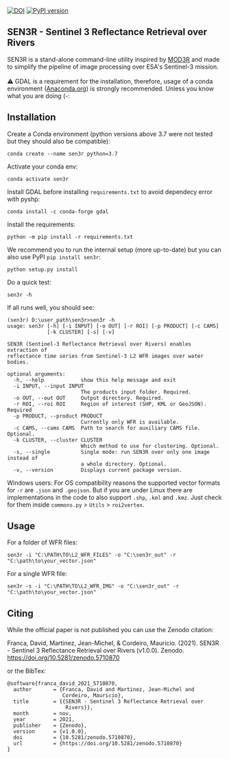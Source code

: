 [![DOI](https://zenodo.org/badge/233877233.svg)](https://zenodo.org/badge/latestdoi/233877233)
[![PyPI version](https://badge.fury.io/py/sen3r.svg)](https://badge.fury.io/py/sen3r)
## SEN3R - Sentinel 3 Reflectance Retrieval over Rivers

SEN3R is a stand-alone command-line utility inspired by [MOD3R](https://hybam.obs-mip.fr/software-2/) and made to simplify the pipeline of image 
processing over ESA's Sentinel-3 mission. 
<br>
<br>
⚠️ GDAL is a requirement for the installation, therefore, 
usage of a conda environment 
([Anaconda.org](https://www.anaconda.com/products/individual)) 
is strongly recommended. Unless you know what you are doing (-:

## Installation
Create a Conda environment (python versions above 3.7 were not tested but they should also be compatible):
```
conda create --name sen3r python=3.7
```
Activate your conda env:
```
conda activate sen3r
```
Install GDAL before installing `requirements.txt` to avoid dependecy error with pyshp:
```
conda install -c conda-forge gdal
```
Install the requirements:
```
python -m pip install -r requirements.txt
```
We recommend you to run the internal setup (more up-to-date) but you can also use PyPI `pip install sen3r`:
```
python setup.py install 
```
Do a quick test:
```
sen3r -h 
```
If all runs well, you should see:
```
(sen3r) D:\user_path\sen3r>sen3r -h
usage: sen3r [-h] [-i INPUT] [-o OUT] [-r ROI] [-p PRODUCT] [-c CAMS]
             [-k CLUSTER] [-s] [-v]

SEN3R (Sentinel-3 Reflectance Retrieval over Rivers) enables extraction of
reflectance time series from Sentinel-3 L2 WFR images over water bodies.

optional arguments:
  -h, --help            show this help message and exit
  -i INPUT, --input INPUT
                        The products input folder. Required.
  -o OUT, --out OUT     Output directory. Required.
  -r ROI, --roi ROI     Region of interest (SHP, KML or GeoJSON). Required
  -p PRODUCT, --product PRODUCT
                        Currently only WFR is available.
  -c CAMS, --cams CAMS  Path to search for auxiliary CAMS file. Optional.
  -k CLUSTER, --cluster CLUSTER
                        Which method to use for clustering. Optional.
  -s, --single          Single mode: run SEN3R over only one image instead of
                        a whole directory. Optional.
  -v, --version         Displays current package version.
```

Windows users: For OS compatibility reasons the supported vector formats for `-r` are `.json` and `.geojson`. But if you are under Linux there are implementations in the code to also support `.shp`, `.kml` and `.kmz`. Just check for them inside `commons.py` > `Utils` > `roi2vertex`.

## Usage 

For a folder of WFR files:
```
sen3r -i "C:\PATH\TO\L2_WFR_FILES" -o "C:\sen3r_out" -r "C:\path\to\your_vector.json"
```

For a single WFR file:
```
sen3r -s -i "C:\PATH\TO\L2_WFR_IMG" -o "C:\sen3r_out" -r "C:\path\to\your_vector.json"
```

## Citing
While the official paper is not published you can use the Zenodo citation:

Franca, David, Martinez, Jean-Michel, & Cordeiro, Mauricio. (2021). SEN3R - Sentinel 3 Reflectance Retrieval over Rivers (v1.0.0). Zenodo. https://doi.org/10.5281/zenodo.5710870

or the BibTex:
```
@software{franca_david_2021_5710870,
  author       = {Franca, David and Martinez, Jean-Michel and
                  Cordeiro, Mauricio},
  title        = {{SEN3R - Sentinel 3 Reflectance Retrieval over 
                   Rivers}},
  month        = nov,
  year         = 2021,
  publisher    = {Zenodo},
  version      = {v1.0.0},
  doi          = {10.5281/zenodo.5710870},
  url          = {https://doi.org/10.5281/zenodo.5710870}
}
```
